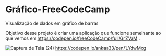 # Gráfico-FreeCodeCamp
Visualização de dados em gráfico de barras
 
 Objetivo desse projeto é criar uma aplicação que funcione semelhante ao que vemos em https://codepen.io/freeCodeCamp/full/GrZVaM .


 

![Captura de Tela (24)](https://user-images.githubusercontent.com/109086900/192155405-4fa09f9a-3604-45f5-8433-e24524cc2ef1.png)
https://codepen.io/ankaa33/pen/LYdwMxg
